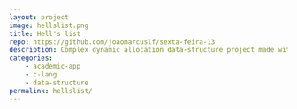 ```yaml
---
layout: project
image: hellslist.png
title: Hell's list
repo: https://github.com/joaomarcuslf/sexta-feira-13
description: Complex dynamic allocation data-structure project made with C
categories:
    - academic-app
    - c-lang
    - data-structure
permalink: hellslist/
---
```

